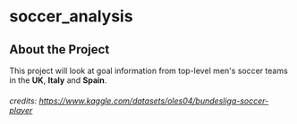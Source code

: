 # soccer_analysis
## About the Project
This project will look at goal information from top-level men's soccer teams in the **UK**,
**Italy** and **Spain**. 

###### credits: https://www.kaggle.com/datasets/oles04/bundesliga-soccer-player

